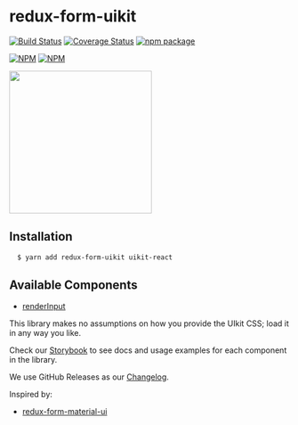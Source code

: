redux-form-uikit
===============

[![Build Status](https://travis-ci.org/stipsan/redux-form-uikit.svg?branch=master)](https://travis-ci.org/stipsan/redux-form-uikit)
[![Coverage Status](https://coveralls.io/repos/github/stipsan/redux-form-uikit/badge.svg)](https://coveralls.io/github/stipsan/redux-form-uikit)
[![npm package](https://img.shields.io/npm/dm/redux-form-uikit.svg)](https://www.npmjs.com/package/redux-form-uikit)

[![NPM](https://nodei.co/npm/redux-form-uikit.png?downloadRank=true)](https://www.npmjs.com/package/redux-form-uikit)
[![NPM](https://nodei.co/npm-dl/redux-form-uikit.png?months=3&height=2)](https://nodei.co/npm/redux-form-uikit/)

<img src="https://uikit-react.io/public/logo.svg" width="256"/>

## Installation

```bash
  $ yarn add redux-form-uikit uikit-react
```

## Available Components

* [renderInput](http://form.uikit-react.io/?selectedKind=renderInput&selectedStory=Basic%20Usage&full=0&down=1&left=1&panelRight=0)

This library makes no assumptions on how you provide the UIkit CSS; load it in any way you like.

Check our [Storybook](http://form.uikit-react.io) to see docs and usage examples for each component in the library.

We use GitHub Releases as our [Changelog](https://github.com/stipsan/redux-form-uikit/releases).

Inspired by:
* [redux-form-material-ui](https://github.com/erikras/redux-form-material-ui)
